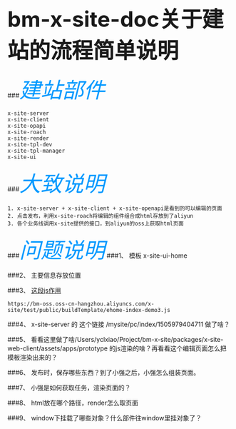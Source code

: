 # **<font size=12>bm-x-site-doc关于建站的流程简单说明</font>**

###*<font color=#0099ff size=14 face="黑体">建站部件</font>*
```
x-site-server
x-site-client
x-site-opapi
x-site-roach
x-site-render
x-site-tpl-dev
x-site-tpl-manager
x-site-ui
```

###*<font color=#0099ff size=14 face="黑体">大致说明</font>*
```
1. x-site-server + x-site-client + x-site-openapi是看到的可以编辑的页面
2. 点击发布，利用x-site-roach将编辑的组件组合成html存放到了aliyun
3. 各个业务线调用x-site提供的接口，到aliyun的oss上获取html页面
```


###*<font color=#0099ff size=14 face="黑体">问题说明</font>*
###1、 模板 x-site-ui-home

###2、  主要信息存放位置

###3、 [这段js作用](https://bm-oss.oss-cn-hangzhou.aliyuncs.com/x-site/test/public/buildTemplate/ehome-index-demo3.js)

```
https://bm-oss.oss-cn-hangzhou.aliyuncs.com/x-site/test/public/buildTemplate/ehome-index-demo3.js
```
	
###4、 x-site-server  的 这个链接  /mysite/pc/index/1505979404711  做了啥？

###5、 看看这里做了啥/Users/yclxiao/Project/bm-x-site/packages/x-site-web-client/assets/apps/prototype  的js渲染的啥？再看看这个编辑页面怎么把模板渲染出来的？

###6、 发布时，保存哪些东西？到了小强之后，小强怎么组装页面。

###7、 小强是如何获取任务，渲染页面的？

###8、 html放在哪个路径，render怎么取页面

###9、 window下挂载了哪些对象？什么部件往window里挂对象了？






